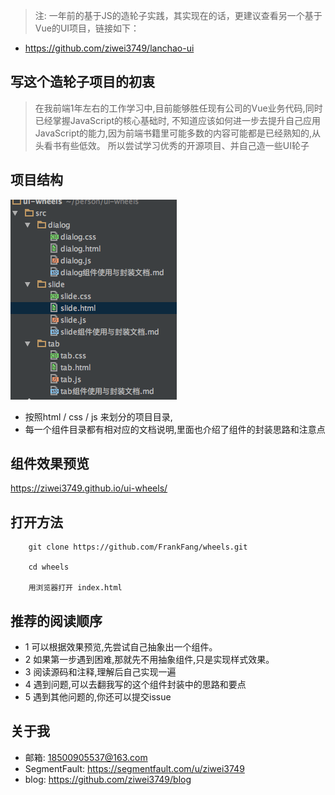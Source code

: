 
> 注: 一年前的基于JS的造轮子实践，其实现在的话，更建议查看另一个基于Vue的UI项目，链接如下：

- https://github.com/ziwei3749/lanchao-ui

 
## 写这个造轮子项目的初衷

> 在我前端1年左右的工作学习中,目前能够胜任现有公司的Vue业务代码,同时已经掌握JavaScript的核心基础时,
不知道应该如何进一步去提升自己应用JavaScript的能力,因为前端书籍里可能多数的内容可能都是已经熟知的,从头看书有些低效。
所以尝试学习优秀的开源项目、并自己造一些UI轮子

## 项目结构

![项目结构](./structure.png)

- 按照html / css / js 来划分的项目目录,
- 每一个组件目录都有相对应的文档说明,里面也介绍了组件的封装思路和注意点 


## 组件效果预览

https://ziwei3749.github.io/ui-wheels/

## 打开方法

```
    git clone https://github.com/FrankFang/wheels.git
    
    cd wheels 
    
    用浏览器打开 index.html
```

## 推荐的阅读顺序

- 1 可以根据效果预览,先尝试自己抽象出一个组件。
- 2 如果第一步遇到困难,那就先不用抽象组件,只是实现样式效果。
- 3 阅读源码和注释,理解后自己实现一遍
- 4 遇到问题,可以去翻我写的这个组件封装中的思路和要点
- 5 遇到其他问题的,你还可以提交issue



## 关于我

- 邮箱: 18500905537@163.com
- SegmentFault: https://segmentfault.com/u/ziwei3749
- blog: https://github.com/ziwei3749/blog
